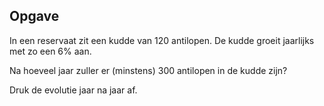 ## Opgave

In een reservaat zit een kudde van 120 antilopen. De kudde groeit jaarlijks met zo een 6% aan. 

Na hoeveel jaar zuller er (minstens) 300 antilopen in de kudde zijn? 

Druk de evolutie jaar na jaar af. 
